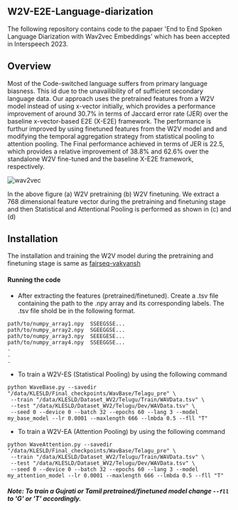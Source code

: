 ## W2V-E2E-Language-diarization

The following repository contains code to the papaer 'End to End Spoken Language Diarization with Wav2vec Embeddings' which has been accepted in Interspeech 2023.

## Overview

Most of the Code-switched language suffers from primary language biasness. This id due to the unavailibility of of sufficient secondary language data. Our approach uses the pretrained features from a W2V model instead of using x-vector initially, which provides a performance improvement of around 30.7% in terms of Jaccard error rate (JER) over the baseline x-vector-based E2E (X-E2E) framework. The performance is furthur improved by using finetuned features from the W2V model and and modifying the temporal aggregation strategy from statistical pooling to attention pooling. The Final performance achieved in terms of JER is 22.5, which provides a relative improvement of 38.8% and 62.6% over the standalone W2V fine-tuned and the baseline X-E2E framework, respectively. 

![wav2vec](https://github.com/jagabandhumishra/W2v-E2E-Language-diarization/assets/91369740/cc7f5493-4d78-4256-bf00-6f010154e69b)

In the above figure (a) W2V pretraining (b) W2V finetuning. We extract a 768 dimensional feature vector during the pretraining and finetuning stage and then Statistical and Attentional Pooling is performed as shown in (c) and (d)

## Installation

The installation and training the W2V model during the pretraining and finetuning stage is same as [fairseq-vakyansh](https://github.com/Open-Speech-EkStep/vakyansh-wav2vec2-experimentation) 

#### Running the code

* After extracting the features (pretrained/finetuned). Create a .tsv file containing the path to the .npy array and its corresponding labels. The .tsv file shold be in the following format.
```
path/to/numpy_array1.npy  SSEEGSSE...
path/to/numpy_array2.npy  SGEEGGSE...
path/to/numpy_array3.npy  SEEEGESE...
path/to/numpy_array4.npy  SSEEGGSE...
.
.
.
``` 
* To train a W2V-ES (Statistical Pooling) by using the following command
```
python WaveBase.py --savedir "/data/KLESLD/Final_checkpoints/WavBase/Telagu_pre" \
 --train "/data/KLESLD/Dataset_WV2/Telugu/Train/WAVData.tsv" \
 --test "/data/KLESLD/Dataset_WV2/Telugu/Dev/WAVData.tsv" \
 --seed 0 --device 0 --batch 32 --epochs 60 --lang 3 --model my_base_model --lr 0.0001 --maxlength 666 --lmbda 0.5 --fll "T"
```

* To train a W2V-EA (Attention Pooling) by using the following command
```
python WaveAttention.py --savedir "/data/KLESLD/Final_checkpoints/WavBase/Telagu_pre" \
 --train "/data/KLESLD/Dataset_WV2/Telugu/Train/WAVData.tsv" \
 --test "/data/KLESLD/Dataset_WV2/Telugu/Dev/WAVData.tsv" \
 --seed 0 --device 0 --batch 32 --epochs 60 --lang 3 --model my_attention_model --lr 0.0001 --maxlength 666 --lmbda 0.5 --fll "T"
```
##### Note: To train a Gujrati or Tamil pretrained/finetuned model change ```--fll``` to 'G' or 'T' accordingly.
